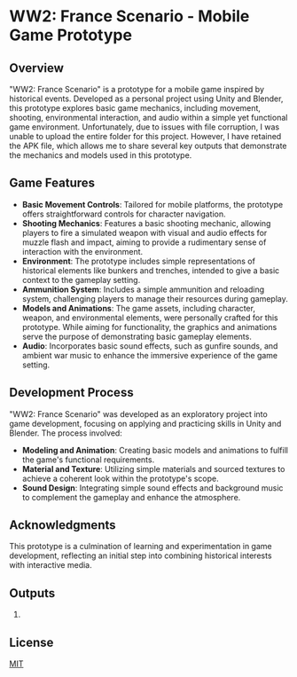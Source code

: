 # WW2: France Scenario - Mobile Game Prototype

## Overview
"WW2: France Scenario" is a prototype for a mobile game inspired by historical events. Developed as a personal project using Unity and Blender, this prototype explores basic game mechanics, including movement, shooting, environmental interaction, and audio within a simple yet functional game environment. Unfortunately, due to issues with file corruption, I was unable to upload the entire folder for this project. However, I have retained the APK file, which allows me to share several key outputs that demonstrate the mechanics and models used in this prototype.


## Game Features
- **Basic Movement Controls**: Tailored for mobile platforms, the prototype offers straightforward controls for character navigation.
- **Shooting Mechanics**: Features a basic shooting mechanic, allowing players to fire a simulated weapon with visual and audio effects for muzzle flash and impact, aiming to provide a rudimentary sense of interaction with the environment.
- **Environment**: The prototype includes simple representations of historical elements like bunkers and trenches, intended to give a basic context to the gameplay setting.
- **Ammunition System**: Includes a simple ammunition and reloading system, challenging players to manage their resources during gameplay.
- **Models and Animations**: The game assets, including character, weapon, and environmental elements, were personally crafted for this prototype. While aiming for functionality, the graphics and animations serve the purpose of demonstrating basic gameplay elements.
- **Audio**: Incorporates basic sound effects, such as gunfire sounds, and ambient war music to enhance the immersive experience of the game setting.

## Development Process
"WW2: France Scenario" was developed as an exploratory project into game development, focusing on applying and practicing skills in Unity and Blender. The process involved:
- **Modeling and Animation**: Creating basic models and animations to fulfill the game's functional requirements.
- **Material and Texture**: Utilizing simple materials and sourced textures to achieve a coherent look within the prototype's scope.
- **Sound Design**: Integrating simple sound effects and background music to complement the gameplay and enhance the atmosphere.

## Acknowledgments
This prototype is a culmination of learning and experimentation in game development, reflecting an initial step into combining historical interests with interactive media.

## Outputs
1. 

## License
[MIT](./LICENSE)

